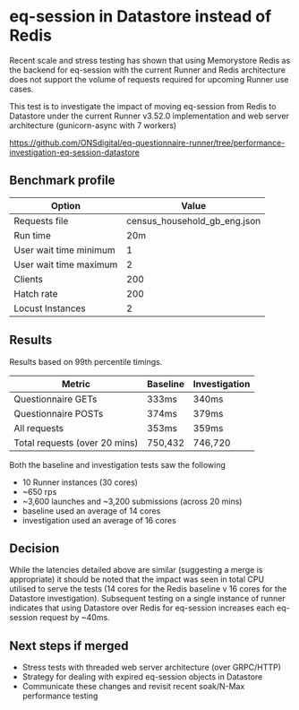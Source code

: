 # eq-session in Datastore instead of Redis

Recent scale and stress testing has shown that using Memorystore Redis as the backend for eq-session with the current Runner and Redis architecture does not support the volume of requests required for upcoming Runner use cases.

This test is to investigate the impact of moving eq-session from Redis to Datastore under the current Runner v3.52.0 implementation and web server architecture (gunicorn-async with 7 workers)

https://github.com/ONSdigital/eq-questionnaire-runner/tree/performance-investigation-eq-session-datastore

## Benchmark profile

| Option                 | Value                        |
| ---------------------- | ---------------------------- |
| Requests file          | census_household_gb_eng.json |
| Run time               | 20m                          |
| User wait time minimum | 1                            |
| User wait time maximum | 2                            |
| Clients                | 200                          |
| Hatch rate             | 200                          |
| Locust Instances       | 2                            |

## Results

Results based on 99th percentile timings.

| Metric | Baseline | Investigation |
|--------|----------|--------------|
| Questionnaire GETs | 333ms | 340ms|
| Questionnaire POSTs | 374ms| 379ms|
| All requests | 353ms | 359ms |
| Total requests (over 20 mins) | 750,432 | 746,720 |

Both the baseline and investigation tests saw the following

- 10 Runner instances (30 cores)
- ~650 rps
- ~3,600 launches and ~3,200 submissions (across 20 mins)
- baseline used an average of 14 cores
- investigation used an average of 16 cores

## Decision

While the latencies detailed above are similar (suggesting a merge is appropriate) it should be noted that the impact was seen in total CPU utilised to serve the tests (14 cores for the Redis baseline v 16 cores for the Datastore investigation). Subsequent testing on a single instance of runner indicates that using Datastore over Redis for eq-session increases each eq-session request by ~40ms.

## Next steps if merged

- Stress tests with threaded web server architecture (over GRPC/HTTP)
- Strategy for dealing with expired eq-session objects in Datastore
- Communicate these changes and revisit recent soak/N-Max performance testing  
